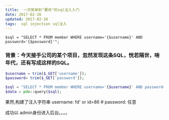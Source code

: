 ```yaml
---
title:  一次简单到"要命"的sql注入入门
date: 2017-02-26
updated: 2017-02-26
tags:  sql injection sql注入
---
```


```
$sql = "SELECT * FROM member WHERE username='{$username}' AND password='{$password}'";
```


### 背景：今天接手公司的某个项目，忽然发现这条SQL，恍若隔世，啥年代，还有写成这样的SQL。
		
``` php
$username = trim($_GET['username']);
$password= trim($_GET['password']);

$sql = "SELECT * FROM member WHERE username='{$username}' AND password='{$password}'";
$data = pdo::query($sql);
```

果然,构建了注入字符串 
username: fd' or id=86 #
password: 任意

成功以 admin身份进入后台。。。。



